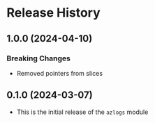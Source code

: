 # Release History

## 1.0.0 (2024-04-10)

### Breaking Changes
* Removed pointers from slices

## 0.1.0 (2024-03-07)

* This is the initial release of the `azlogs` module
